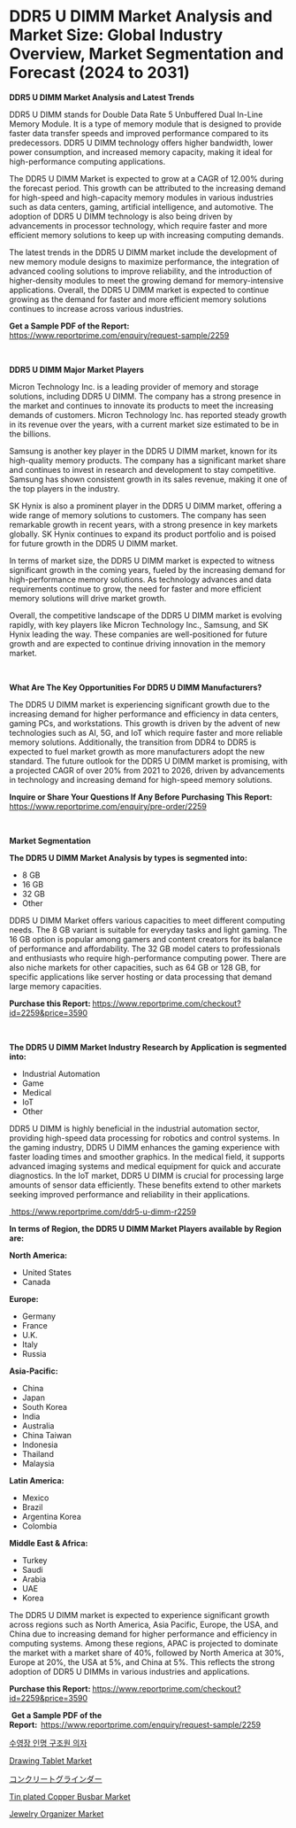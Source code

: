 <p><h1>DDR5 U DIMM Market Analysis and Market Size: Global Industry Overview, Market Segmentation and Forecast (2024 to 2031)</h1></p><p><strong>DDR5 U DIMM Market Analysis and Latest Trends</strong></p>
<p><p>DDR5 U DIMM stands for Double Data Rate 5 Unbuffered Dual In-Line Memory Module. It is a type of memory module that is designed to provide faster data transfer speeds and improved performance compared to its predecessors. DDR5 U DIMM technology offers higher bandwidth, lower power consumption, and increased memory capacity, making it ideal for high-performance computing applications.</p><p>The DDR5 U DIMM Market is expected to grow at a CAGR of 12.00% during the forecast period. This growth can be attributed to the increasing demand for high-speed and high-capacity memory modules in various industries such as data centers, gaming, artificial intelligence, and automotive. The adoption of DDR5 U DIMM technology is also being driven by advancements in processor technology, which require faster and more efficient memory solutions to keep up with increasing computing demands.</p><p>The latest trends in the DDR5 U DIMM market include the development of new memory module designs to maximize performance, the integration of advanced cooling solutions to improve reliability, and the introduction of higher-density modules to meet the growing demand for memory-intensive applications. Overall, the DDR5 U DIMM market is expected to continue growing as the demand for faster and more efficient memory solutions continues to increase across various industries.</p></p>
<p><strong>Get a Sample PDF of the Report:&nbsp;</strong> <a href="https://www.reportprime.com/enquiry/request-sample/2259">https://www.reportprime.com/enquiry/request-sample/2259</a></p>
<p>&nbsp;</p>
<p><strong>DDR5 U DIMM Major Market Players</strong></p>
<p><p>Micron Technology Inc. is a leading provider of memory and storage solutions, including DDR5 U DIMM. The company has a strong presence in the market and continues to innovate its products to meet the increasing demands of customers. Micron Technology Inc. has reported steady growth in its revenue over the years, with a current market size estimated to be in the billions.</p><p>Samsung is another key player in the DDR5 U DIMM market, known for its high-quality memory products. The company has a significant market share and continues to invest in research and development to stay competitive. Samsung has shown consistent growth in its sales revenue, making it one of the top players in the industry.</p><p>SK Hynix is also a prominent player in the DDR5 U DIMM market, offering a wide range of memory solutions to customers. The company has seen remarkable growth in recent years, with a strong presence in key markets globally. SK Hynix continues to expand its product portfolio and is poised for future growth in the DDR5 U DIMM market.</p><p>In terms of market size, the DDR5 U DIMM market is expected to witness significant growth in the coming years, fueled by the increasing demand for high-performance memory solutions. As technology advances and data requirements continue to grow, the need for faster and more efficient memory solutions will drive market growth.</p><p>Overall, the competitive landscape of the DDR5 U DIMM market is evolving rapidly, with key players like Micron Technology Inc., Samsung, and SK Hynix leading the way. These companies are well-positioned for future growth and are expected to continue driving innovation in the memory market.</p></p>
<p>&nbsp;</p>
<p><strong>What Are The Key Opportunities For DDR5 U DIMM Manufacturers?</strong></p>
<p><p>The DDR5 U DIMM market is experiencing significant growth due to the increasing demand for higher performance and efficiency in data centers, gaming PCs, and workstations. This growth is driven by the advent of new technologies such as AI, 5G, and IoT which require faster and more reliable memory solutions. Additionally, the transition from DDR4 to DDR5 is expected to fuel market growth as more manufacturers adopt the new standard. The future outlook for the DDR5 U DIMM market is promising, with a projected CAGR of over 20% from 2021 to 2026, driven by advancements in technology and increasing demand for high-speed memory solutions.</p></p>
<p><strong>Inquire or Share Your Questions If Any Before Purchasing This Report:</strong> <a href="https://www.reportprime.com/enquiry/pre-order/2259">https://www.reportprime.com/enquiry/pre-order/2259</a></p>
<p>&nbsp;</p>
<p><strong>Market Segmentation</strong></p>
<p><strong>The DDR5 U DIMM Market Analysis by types is segmented into:</strong></p>
<p><ul><li>8 GB</li><li>16 GB</li><li>32 GB</li><li>Other</li></ul></p>
<p><p>DDR5 U DIMM Market offers various capacities to meet different computing needs. The 8 GB variant is suitable for everyday tasks and light gaming. The 16 GB option is popular among gamers and content creators for its balance of performance and affordability. The 32 GB model caters to professionals and enthusiasts who require high-performance computing power. There are also niche markets for other capacities, such as 64 GB or 128 GB, for specific applications like server hosting or data processing that demand large memory capacities.</p></p>
<p><strong>Purchase this Report:&nbsp;</strong><a href="https://www.reportprime.com/checkout?id=2259&price=3590">https://www.reportprime.com/checkout?id=2259&price=3590</a></p>
<p>&nbsp;</p>
<p><strong>The DDR5 U DIMM Market Industry Research by Application is segmented into:</strong></p>
<p><ul><li>Industrial Automation</li><li>Game</li><li>Medical</li><li>IoT</li><li>Other</li></ul></p>
<p><p>DDR5 U DIMM is highly beneficial in the industrial automation sector, providing high-speed data processing for robotics and control systems. In the gaming industry, DDR5 U DIMM enhances the gaming experience with faster loading times and smoother graphics. In the medical field, it supports advanced imaging systems and medical equipment for quick and accurate diagnostics. In the IoT market, DDR5 U DIMM is crucial for processing large amounts of sensor data efficiently. These benefits extend to other markets seeking improved performance and reliability in their applications.</p></p>
<p><a href="https://www.reportprime.com/ddr5-u-dimm-r2259">&nbsp;https://www.reportprime.com/ddr5-u-dimm-r2259</a></p>
<p><strong>In terms of Region, the DDR5 U DIMM Market Players available by Region are:</strong></p>
<p>
    <p> <strong> North America: </strong>
        <ul>
            <li>United States</li>
            <li>Canada</li>
        </ul>
        </p> 
    <p> <strong> Europe: </strong>
        <ul>
            <li>Germany</li>
            <li>France</li>
            <li>U.K.</li>
            <li>Italy</li>
            <li>Russia</li>
        </ul>
        </p> 
    <p> <strong> Asia-Pacific: </strong>
        <ul>
            <li>China</li>
            <li>Japan</li>
            <li>South Korea</li>
            <li>India</li>
            <li>Australia</li>
            <li>China Taiwan</li>
            <li>Indonesia</li>
            <li>Thailand</li>
            <li>Malaysia</li>
        </ul>
        </p> 
    <p> <strong> Latin America: </strong>
        <ul>
            <li>Mexico</li>
            <li>Brazil</li>
            <li>Argentina Korea</li>
            <li>Colombia</li>
        </ul>
        </p> 
    <p> <strong> Middle East & Africa: </strong>
        <ul>
            <li>Turkey</li>
            <li>Saudi</li>
            <li>Arabia</li>
            <li>UAE</li>
            <li>Korea</li>
        </ul>
    </p>
    </p>
<p><p>The DDR5 U DIMM market is expected to experience significant growth across regions such as North America, Asia Pacific, Europe, the USA, and China due to increasing demand for higher performance and efficiency in computing systems. Among these regions, APAC is projected to dominate the market with a market share of 40%, followed by North America at 30%, Europe at 20%, the USA at 5%, and China at 5%. This reflects the strong adoption of DDR5 U DIMMs in various industries and applications.</p></p>
<p><strong>Purchase this Report: </strong><a href="https://www.reportprime.com/checkout?id=2259&price=3590">https://www.reportprime.com/checkout?id=2259&price=3590</a></p>
<p>&nbsp;<strong>Get a Sample PDF of the Report:&nbsp;&nbsp;</strong><a href="https://www.reportprime.com/enquiry/request-sample/2259">https://www.reportprime.com/enquiry/request-sample/2259</a></p>
<p><strong></strong></p>
<p><p><a href="https://medium.com/@edaunhshhs/%EC%88%98%EC%98%81%EC%9E%A5-%EA%B5%AC%EB%AA%85%EB%8C%80-%EC%9D%98%EC%9E%90-%EC%8B%9C%EC%9E%A5-%EA%B2%BD%EC%9F%81-%EB%B6%84%EC%84%9D-%EC%8B%9C%EC%9E%A5-%ED%8A%B8%EB%A0%8C%EB%93%9C-%EB%B0%8F-2031%EB%85%84%EA%B9%8C%EC%A7%80%EC%9D%98-%EC%98%88%EC%B8%A1-eb8154cd805d">수영장 인명 구조원 의자</a></p><p><a href="https://github.com/ruddyyedelwadw/Market-Research-Report-List-2/blob/main/drawing-tablet-market.md">Drawing Tablet Market</a></p><p><a href="https://medium.com/@munroco657/%E3%82%B3%E3%83%B3%E3%82%AF%E3%83%AA%E3%83%BC%E3%83%88%E3%82%B0%E3%83%A9%E3%82%A4%E3%83%B3%E3%83%80%E3%83%BC%E5%B8%82%E5%A0%B4%E3%81%AE%E5%88%86%E6%9E%90-%E3%82%B0%E3%83%AD%E3%83%BC%E3%83%90%E3%83%AB%E7%94%A3%E6%A5%AD%E5%B1%95%E6%9C%9B%E3%81%A8%E4%BA%88%E6%B8%AC-2024%E5%B9%B4%E3%81%8B%E3%82%892031%E5%B9%B4-8889f26131a2">コンクリートグラインダー</a></p><p><a href="https://github.com/lorenzaSchmeler/Market-Research-Report-List-1/blob/main/tin-plated-copper-busbar-market.md">Tin plated Copper Busbar Market</a></p><p><a href="https://issuu.com/reportprime-2/docs/jewelry-organizer-market-size-2030.pptx">Jewelry Organizer Market</a></p></p>